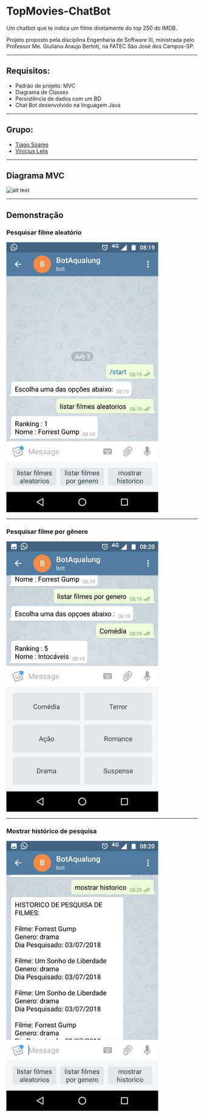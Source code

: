 # TopMovies-ChatBot
Um chatbot que te indica um filme diretamente do top 250 do IMDB.

Projeto proposto pela disciplina Engenharia de Software III, ministrada pelo Professor Me. Giuliano Araujo Bertoti, na FATEC São José dos Campos-SP.

___

## Requisitos:

* Padrão de projeto: MVC
* Diagrama de Classes
* Persistência de dados com um BD
* Chat Bot desenvolvido na linguagem Java

___

## Grupo:
* [Tiago Soares](https://github.com/tiagosoares94)
* [Vinicius Lelis](https://github.com/ViniciusLeelis)

___

## Diagrama MVC

![alt text](https://raw.githubusercontent.com/ViniciusLeelis/TOPMoviesBOT/master/Filmes.jpg.png)

___

## Demonstração

### Pesquisar filme aleatório

<img src="https://raw.githubusercontent.com/ViniciusLeelis/TOPMoviesBOT/master/filme-aleatorio.jpg" width="400">

___
### Pesquisar filme por gênero

<img src="https://raw.githubusercontent.com/ViniciusLeelis/TOPMoviesBOT/master/listar-genero.jpg" width="400">

___
### Mostrar histórico de pesquisa

<img src="https://raw.githubusercontent.com/ViniciusLeelis/TOPMoviesBOT/master/mostrar-historico.jpg" width="400">
